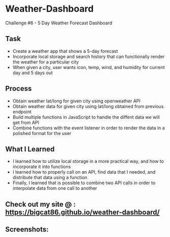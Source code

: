 # Weather-Dashboard
Challenge #6 - 5 Day Weather Forecast Dashboard

## Task
- Create a weather app that shows a 5-day forecast
- Incorporate local storage and search history that can functionally render the weather for a particular city
- When given a city, user wants icon, temp, wind, and humidity for current day and 5 days out

## Process
- Obtain weather lat/long for given city using openweather API
- Obtain weather data for given city using lat/long obtained from previous endpoint
- Build multiple functions in JavaScript to handle the diffent data we will get from API
- Combine functions with the event listener in order to render the data in a polished format for the user

## What I Learned
- I learned how to utilize local storage in a more practical way, and how to incorporate it into functions
- I learned how to properly call on an API, find data that I needed, and distribute that data using a function
- Finally, I learned that is possible to combine two API calls in order to interpolate data from one call to another

## Check out my site @ : https://bigcat86.github.io/weather-dashboard/

## Screenshots:
